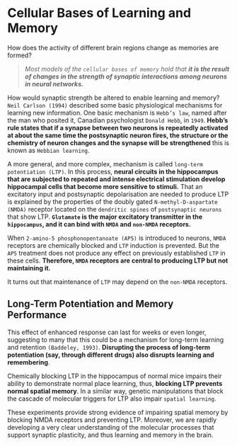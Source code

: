 # Cellular Bases of Learning and Memory
How does the activity of different brain regions change as memories are formed?
> *Most models of the `cellular bases of memory` hold that **it is the result of changes in the strength of synaptic interactions among
> neurons in neural networks.***

How would synaptic strength be altered to enable learning and memory?
`Neil Carlson (1994)` described some basic physiological mechanisms for learning new information. One basic mechanism is `Hebb’s law`,
named after the man who posited it, Canadian psychologist `Donald Hebb`, in `1949`. **Hebb’s rule states that if a synapse between two neurons
is repeatedly activated at about the same time the postsynaptic neuron fires, the structure or the chemistry of neuron changes and the
synapse will be strengthened** this is known as `Hebbian learning`.

A more general, and more complex, mechanism is called `long-term potentiation (LTP)`. In this process, **neural circuits in the hippocampus
that are subjected to repeated and intense electrical stimulation develop hippocampal cells that become more sensitive to stimuli.**
That an excitatory input and postsynaptic depolarisation are needed to produce LTP is explained by the properties of the doubly gated
`N-methyl-D-aspartate (NMDA)` receptor located on the `dendritic spines` of `postsynaptic neurons `that show LTP. **`Glutamate` is the major
excitatory transmitter in the `hippocampus`, and it can bind with `NMDA` and `non-NMDA` receptors.**

When `2-amino-5 phosphonopentanoate (AP5)` is introduced to neurons, `NMDA` receptors are chemically blocked and `LTP` induction is prevented.
But the `AP5` treatment does not produce any effect on previously established `LTP` in these cells. **Therefore, `NMDA` receptors are central to
producing LTP but not maintaining it.**

It turns out that maintenance of `LTP` may depend on the `non-NMDA` receptors.

## Long-Term Potentiation and Memory Performance
This effect of enhanced response can last for weeks or even longer, suggesting to many that this could be a mechanism for long-term learning
and retention `(Baddeley, 1993)`. **Disrupting the process of long-term potentiation (say, through different drugs) also disrupts learning and
remembering**.

Chemically blocking LTP in the hippocampus of normal mice impairs their ability to demonstrate normal place learning, thus, **blocking LTP
prevents normal spatial memory**. In a similar way, genetic manipulations that block the cascade of molecular triggers for LTP also impair
`spatial learning`.

These experiments provide strong evidence of impairing spatial memory by blocking NMDA receptors and preventing LTP. Moreover, we are rapidly
developing a very clear understanding of the molecular processes that support synaptic plasticity, and thus learning and memory in the brain.

